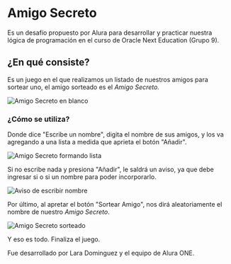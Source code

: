 # Amigo Secreto
Es un desafío propuesto por Alura para desarrollar y practicar nuestra lógica de programación en el curso de Oracle Next Education (Grupo 9).
## ¿En qué consiste?
Es un juego en el que realizamos un listado de nuestros amigos para sortear uno, el amigo sorteado es el *Amigo Secreto.*

![Amigo Secreto en blanco](https://res.cloudinary.com/dywcqqjox/image/upload/v1756956452/Screenshot_2025-09-04_001944_kj5kma.png "Amigo Secreto en blanco")

### ¿Cómo se utiliza?

Donde dice "Escribe un nombre", digita el nombre de sus amigos, y los va agregando a una lista a medida que aprieta el botón "Añadir".

![Amigo Secreto formando lista](https://res.cloudinary.com/dywcqqjox/image/upload/v1756956892/Screenshot_2025-09-04_004248_fozuzj.png "Amigo Secreto formando lista")

Si no escribe nada y presiona "Añadir", le saldrá un aviso, ya que debe ingresar si o si un nombre para poder incorporarlo.

![Aviso de escribir nombre](https://res.cloudinary.com/dywcqqjox/image/upload/v1756956892/Screenshot_2025-09-04_004300_r9omlc.png "Aviso de escribir nombre")

Por último, al apretar el botón "Sortear Amigo", nos dirá aleatoriamente el nombre de nuestro *Amigo Secreto*.

![Amigo Secreto sorteado](https://res.cloudinary.com/dywcqqjox/image/upload/v1756956892/Screenshot_2025-09-04_004315_h5r2ys.png "Amigo Secreto sorteado")

Y eso es todo. Finaliza el juego.

Fue desarrollado por Lara Dominguez y el equipo de Alura ONE.
